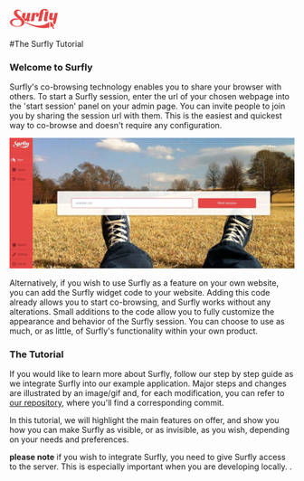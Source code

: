![logo](images/logosmall.png)

#The Surfly Tutorial 



### Welcome to Surfly 
Surfly's co-browsing technology enables you to share your browser with others. To start a Surfly session, enter the url of your chosen webpage into the 'start session' panel on your admin page. You can invite people to join you by sharing the session url with them. This is the easiest and quickest way to co-browse and doesn't require any configuration. 

![simply_browse](images/simplybrowse.jpg)

Alternatively, if you wish to use Surfly as a feature on your own website, you can add the Surfly widget code to your website. Adding this code already allows you to start co-browsing, and Surfly works without any alterations. Small additions to the code allow you to fully customize the appearance and behavior of the Surfly session.  You can choose to use as much, or as little, of Surfly's functionality within your own product. 

### The Tutorial

If you would like to learn more about Surfly, follow our step by step guide as we integrate Surfly into our example application. Major steps and changes are illustrated by an image/gif and, for each modification, you can refer to [our repository](https://github.com/MathildeJ/Cake_shop_example), where you'll find a corresponding commit.  

In this tutorial, we will highlight the main features on offer, and show you how you can make Surfly as visible, or as invisible, as you wish, depending on your needs and preferences.


**please note** if you wish to integrate Surfly, you need to give Surfly access to the server. This is especially important when you are developing locally. 
.
